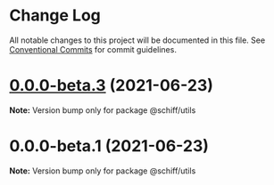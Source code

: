 # Change Log

All notable changes to this project will be documented in this file.
See [Conventional Commits](https://conventionalcommits.org) for commit guidelines.

# [0.0.0-beta.3](https://github.com/aoilti/schiff/compare/v0.0.0-beta.1...v0.0.0-beta.3) (2021-06-23)

**Note:** Version bump only for package @schiff/utils

# 0.0.0-beta.1 (2021-06-23)

**Note:** Version bump only for package @schiff/utils
